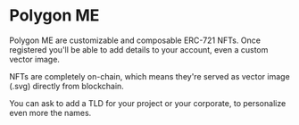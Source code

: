 # Polygon ME

Polygon ME are customizable and composable ERC-721 NFTs. Once registered you'll be able to add details to your account, even a custom vector image.

NFTs are completely on-chain, which means they're served as vector image (.svg) directly from blockchain.

You can ask to add a TLD for your project or your corporate, to personalize even more the names.